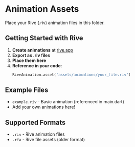 # Animation Assets

Place your Rive (.riv) animation files in this folder.

## Getting Started with Rive

1. **Create animations** at [rive.app](https://rive.app)
2. **Export as .riv files**
3. **Place them here**
4. **Reference in your code**:
   ```dart
   RiveAnimation.asset('assets/animations/your_file.riv')
   ```

## Example Files

- `example.riv` - Basic animation (referenced in main.dart)
- Add your own animations here!

## Supported Formats

- `.riv` - Rive animation files
- `.rfa` - Rive file assets (older format)



